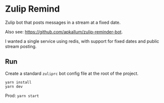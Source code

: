 # Zulip Remind

Zulip bot that posts messages in a stream at a fixed date.

Also see: https://github.com/apkallum/zulip-reminder-bot.

I wanted a single service using redis, with support for fixed dates and public stream posting.

## Run

Create a standard `zuliprc` bot config file at the root of the project.

```
yarn install
yarn dev
```

Prod: `yarn start`

